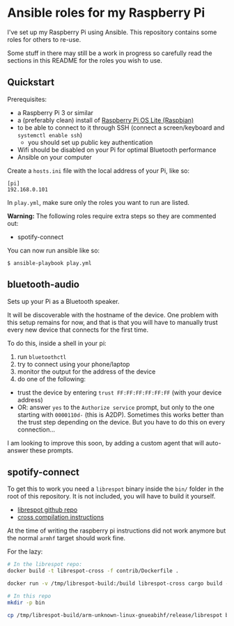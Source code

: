 # Ansible roles for my Raspberry Pi

I've set up my Raspberry Pi using Ansible.
This repository contains some roles for others to re-use.

Some stuff in there may still be a work in progress so carefully read the sections in this README for the roles you wish to use.

## Quickstart

Prerequisites:

* a Raspberry Pi 3 or similar
* a (preferably clean) install of [Raspberry Pi OS Lite (Raspbian)](https://www.raspberrypi.org/downloads/raspberry-pi-os/)
* to be able to connect to it through SSH (connect a screen/keyboard and `systemctl enable ssh`)
  - you should set up public key authentication
* Wifi should be disabled on your Pi for optimal Bluetooth performance
* Ansible on your computer

Create a `hosts.ini` file with the local address of your Pi, like so:

```
[pi]
192.168.0.101
```

In `play.yml`, make sure only the roles you want to run are listed.

**Warning:** The following roles require extra steps so they are commented out:

* spotify-connect

You can now run ansible like so:

```
$ ansible-playbook play.yml
```

## bluetooth-audio

Sets up your Pi as a Bluetooth speaker.

It will be discoverable with the hostname of the device. One problem with this setup remains for now, and that is that you will have to manually trust every new device that connects for the first time.

To do this, inside a shell in your pi:

1. run `bluetoothctl`
1. try to connect using your phone/laptop
1. monitor the output for the address of the device
1. do one of the following:
  - trust the device by entering `trust FF:FF:FF:FF:FF:FF` (with your device address)
  - OR: answer `yes` to the `Authorize service` prompt, but only to the one starting with `0000110d-` (this is A2DP). Sometimes this works better than the trust step depending on the device. But you have to do this on every connection...

I am looking to improve this soon, by adding a custom agent that will auto-answer these prompts.

## spotify-connect

To get this to work you need a `librespot` binary inside the `bin/` folder in the root of this repository. It is not included, you will have to build it yourself.

* [librespot github repo](https://github.com/librespot-org/librespot)
* [cross compilation instructions](https://github.com/librespot-org/librespot/wiki/Cross-compiling)

At the time of writing the raspberry pi instructions did not work anymore but the normal `armhf` target should work fine.

For the lazy:

```sh
# In the librespot repo:
docker build -t librespot-cross -f contrib/Dockerfile .

docker run -v /tmp/librespot-build:/build librespot-cross cargo build --release --target arm-unknown-linux-gnueabihf --no-default-features --features alsa-backend

# In this repo
mkdir -p bin

cp /tmp/librespot-build/arm-unknown-linux-gnueabihf/release/librespot bin/librespot
```

